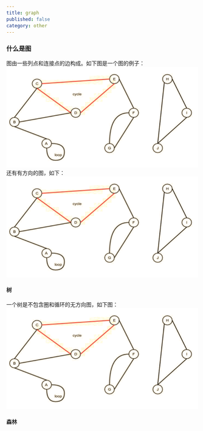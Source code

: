 ```yaml
---
title: graph
published: false
category: other
---
```


### 什么是图
图由一些列点和连接点的边构成。如下图是一个图的例子：
![](/assets/graph/undirected-graph.png)     
还有有方向的图，如下：
![](/assets/graph/directed-graph.png)

#### 树
一个树是不包含圈和循环的无方向图，如下图：       
![](/assets/graph/tree-example.png)     

#### 森林

